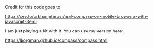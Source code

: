 Credit for this code goes to

  https://dev.to/orkhanjafarovr/real-compass-on-mobile-browsers-with-javascript-3emi

I am just playing a bit with it.
You can use my version here:

https://lborgman.github.io/compass/compass.html
